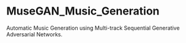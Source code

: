 # MuseGAN_Music_Generation
Automatic Music Generation using Multi-track Sequential Generative Adversarial Networks.
